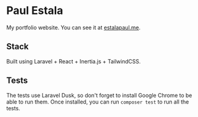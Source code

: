 # Paul Estala

My portfolio website. You can see it at [estalapaul.me](https://estalapaul.me).

## Stack

Built using Laravel + React + Inertia.js + TailwindCSS.

## Tests

The tests use Laravel Dusk, so don't forget to install Google Chrome to be able to run them. Once installed, you can run `composer test` to run all the tests.
